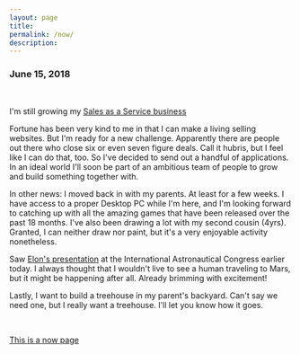 ```yaml
---
layout: page
title: 
permalink: /now/
description:
---
```

<h3>June 15, 2018</h3>

<br>

I'm still growing my [Sales as a Service business](https://www.thefastlaneforum.com/community/threads/sales-as-a-service.77665/)

Fortune has been very kind to me in that I can make a living selling websites. But I'm ready for a new challenge. Apparently there are people out there who close six or even seven figure deals. Call it hubris, but I feel like I can do that, too. So I've decided to send out a handful of applications. In an ideal world I'll soon be part of an ambitious team of people to grow and build something together with. 

In other news: I moved back in with my parents. At least for a few weeks. I have access to a proper Desktop PC while I'm here, and I'm looking forward to catching up with all the amazing games that have been released over the past 18 months. I've also been drawing a lot with my second cousin (4yrs). Granted, I can neither draw nor paint, but it's a very enjoyable activity nonetheless.

Saw [Elon's presentation](https://www.youtube.com/watch?v=tdUX3ypDVwI) at the International Astronautical Congress earlier today. I always thought that I wouldn't live to see a human traveling to Mars, but it might be happening after all. Already brimming with excitement!

Lastly, I want to build a treehouse in my parent's backyard. Can't say we need one, but I really want a treehouse. I'll let you know how it goes.

<br>

[This is a now page](http://nownownow.com/about)